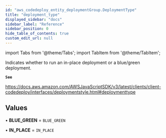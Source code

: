 ```yaml
---
id: "aws_codedeploy_entity_deploymentGroup.DeploymentType"
title: "deployment_type"
displayed_sidebar: "docs"
sidebar_label: "Reference"
sidebar_position: 0
hide_table_of_contents: true
custom_edit_url: null
---
```


import Tabs from '@theme/Tabs';
import TabItem from '@theme/TabItem';

Indicates whether to run an in-place deployment or a blue/green deployment.

**`See`**

https://docs.aws.amazon.com/AWSJavaScriptSDK/v3/latest/clients/client-codedeploy/interfaces/deploymentstyle.html#deploymenttype

## Values

• **BLUE\_GREEN** = `BLUE_GREEN`

• **IN\_PLACE** = `IN_PLACE`
